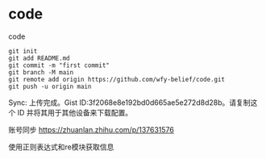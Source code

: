 # code

code

```git
git init
git add README.md
git commit -m "first commit"
git branch -M main
git remote add origin https://github.com/wfy-belief/code.git
git push -u origin main
```

Sync: 上传完成。Gist ID:3f2068e8e192bd0d665ae5e272d8d28b。请复制这个 ID 并将其用于其他设备来下载配置。

账号同步 <https://zhuanlan.zhihu.com/p/137631576>

使用正则表达式和re模块获取信息
